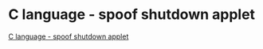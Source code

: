 # C language - spoof shutdown applet
[C language - spoof shutdown applet](https://aiwithcloud.com/2022/09/14/c_language___spoof_shutdown_applet/)
